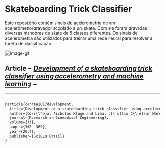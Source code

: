 # Skateboarding Trick Classifier

Este repositório contém sinais de acelerometria de um acelerômetro/gravador acoplado a um skate. Com ele foram gravadas diversas manobras de skate de 5 classes diferentes. Os sinais de acelerometria são utilizados para treinar uma rede neural para resolver a tarefa de classificação.

![image-gif](https://digitalsynopsis.com/wp-content/uploads/2016/06/loading-animations-preloader-gifs-ui-ux-effects-28.gif)

## Article $-$ *[Development of a skateboarding trick classifier using accelerometry and machine learning](https://www.scielo.br/j/reng/a/sgsxHt4HffBYxDhqj9QD3dS/abstract/?lang=en)* $-$ 

-----

````latex

@article{correa2017development,
  title={Development of a skateboarding trick classifier using accelerometry and machine learning},
  author={Corr{\^e}a, Nicholas Kluge and Lima, J{\'u}lio C{\'e}sar Marques de and Russomano, Thais and Santos, Marlise Araujo dos},
  journal={Research on Biomedical Engineering},
  volume={33},
  pages={362--369},
  year={2017},
  publisher={SciELO Brasil}
}

````
